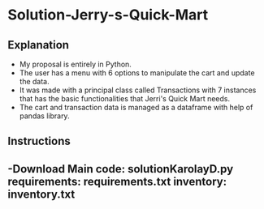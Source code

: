 # Solution-Jerry-s-Quick-Mart

## Explanation 
- My proposal is entirely in Python.
- The user has a menu with 6 options to manipulate the cart and update the data.
- It was made with a principal class called Transactions with 7 instances that has the basic functionalities that Jerri's Quick Mart needs.
- The cart and transaction data is managed as a dataframe with help of pandas library.

## Instructions
-Download 
  Main code: solutionKarolayD.py
  requirements: requirements.txt
  inventory: inventory.txt
-
  

